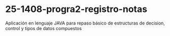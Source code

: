 # 25-1408-progra2-registro-notas
Aplicación en lenguaje JAVA para repaso básico de estructuras de decision, control y tipos de datos compuestos
